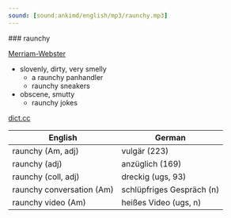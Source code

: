 ```yaml
---
sound: [sound:ankimd/english/mp3/raunchy.mp3]
---
```


\### raunchy

[Merriam-Webster](https://www.merriam-webster.com/dictionary/raunchy)

- slovenly, dirty, very smelly
    - a raunchy panhandler
    - raunchy sneakers
- obscene, smutty
    - raunchy jokes

[dict.cc](https://www.dict.cc/raunchy)

| English        | German       |
| -------------- | ------------ |
| raunchy (Am, adj) | vulgär (223) |
| raunchy (adj) | anzüglich (169) |
| raunchy (coll, adj) | dreckig (ugs, 93) |
| raunchy conversation (Am) | schlüpfriges Gespräch (n) |
| raunchy video (Am) | heißes Video (ugs, n) |
